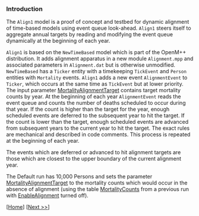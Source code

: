 ### Introduction

The `Align1` model is a proof of concept and testbed for dynamic alignment of time-based models using event queue look-ahead.  `Align1` steers itself to aggregate annual targets by reading and modifying the event queue dynamically at the beginning of each year.

`Align1` is based on the `NewTimeBased` model which is part of the OpenM++ distribution. 
It adds alignment apparatus in a new module `Alignment.mpp` and associated parameters in `Alignment.dat` but is otherwise unmodified. 
`NewTimeBased` has a `Ticker` entity with a timekeeping `TickEvent` and `Person` entities with `Mortality` events. 
`Align1` adds a new event `AlignmentEvent` to `Ticker`, 
which occurs at the same time as `TickEvent` but at lower priority. 
The input parameter 
[MortalityAlignmentTarget](#MortalityAlignmentTarget) 
contains target mortality counts by year. 
At the beginning of each year `AlignmentEvent` reads the event queue and counts the number of deaths scheduled to occur during that year. 
If the count is higher than the target for the year, 
enough scheduled events are deferred to the subsequent year to hit the target. 
If the count is lower than the target, 
enough scheduled events are advanced from subsequent years to the current year to hit the target. 
The exact rules are mechanical and described in code comments. 
This process is repeated at the beginning of each year.

The events which are deferred or advanced to hit alignment targets are those which are closest to the upper boundary of the current alignment year.

The Default run has 10,000 Persons and sets the parameter
[MortalityAlignmentTarget](#MortalityAlignmentTarget) 
to the mortality counts which would occur in the absence of alignment (using the table
[MortalityCounts](#MortalityCounts) 
from a previous run with 
[EnableAlignment](#EnableAlignment) 
turned off).


[[Home](#Home)] [[Next >>](#002-Experiment-1)]
